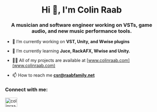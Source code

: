 <h1 align="center">Hi 👋, I'm Colin Raab</h1>
<h3 align="center">A musician and software engineer working on VSTs, game audio, and new music performance tools.</h3>

- 🔭 I’m currently working on **VST, Unity, and Wwise plugins**

- 🌱 I’m currently learning **Juce, RackAFX, Wwise and Unity.**

- 👨‍💻 All of my projects are available at [www.colinraab.com](www.colinraab.com)

- 📫 How to reach me **csr@raabfamily.net**

<h3 align="left">Connect with me:</h3>
<p align="left">
<a href="https://linkedin.com/in/colinraab" target="blank"><img align="center" src="https://raw.githubusercontent.com/rahuldkjain/github-profile-readme-generator/master/src/images/icons/Social/linked-in-alt.svg" alt="colinraab" height="30" width="40" /></a>
</p>
